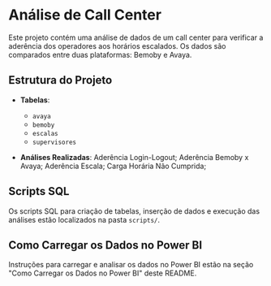 # Análise de Call Center

Este projeto contém uma análise de dados de um call center para verificar a aderência dos operadores aos horários escalados. Os dados são comparados entre duas plataformas: Bemoby e Avaya.

## Estrutura do Projeto

- **Tabelas**:
  - `avaya`
  - `bemoby`
  - `escalas`
  - `supervisores`

- **Análises Realizadas**:
    Aderência Login-Logout;
    Aderência Bemoby x Avaya;
    Aderência Escala;
    Carga Horária Não Cumprida;

## Scripts SQL

Os scripts SQL para criação de tabelas, inserção de dados e execução das análises estão localizados na pasta `scripts/`.

## Como Carregar os Dados no Power BI

Instruções para carregar e analisar os dados no Power BI estão na seção "Como Carregar os Dados no Power BI" deste README.
